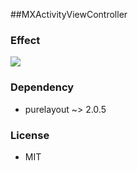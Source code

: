 ##MXActivityViewController

### Effect

![](https://github.com/mexiQQ/MXActivityViewController/blob/master/demo.png)

### Dependency 

- purelayout ~> 2.0.5
### License

- MIT
